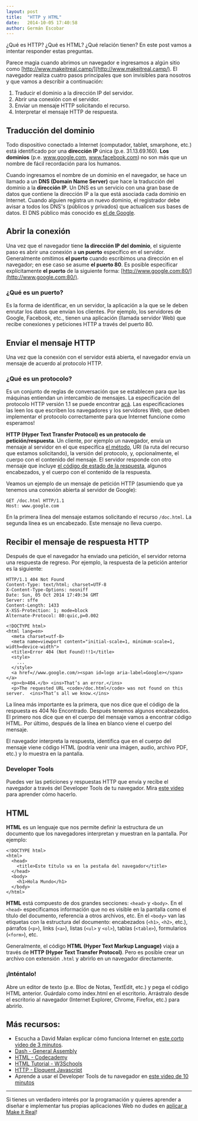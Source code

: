 ```yaml
---
layout: post
title:  "HTTP y HTML"
date:   2014-10-05 17:40:58
author: Germán Escobar
---
```


¿Qué es HTTP? ¿Qué es HTML? ¿Qué relación tienen? En este post vamos a intentar responder estas preguntas.

Parece magia cuando abrimos un navegador e ingresamos a algún sitio como [http://www.makeitreal.camp/](http://www.makeitreal.camp/). El navegador realiza cuatro pasos principales que son invisibles para nosotros y que vamos a describir a continuación:

1. Traducir el dominio a la dirección IP del servidor.
2. Abrir una conexión con el servidor.
3. Enviar un mensaje HTTP solicitando el recurso.
4. Interpretar el mensaje HTTP de respuesta.

## Traducción del dominio

Todo dispositivo conectado a Internet (computador, tablet, smarphone, etc.) está identificado por una **dirección IP** única (p.e. 31.13.69.160). **Los dominios** (p.e. www.google.com, www.facebook.com) no son más que un nombre de fácil recordación para los humanos.

Cuando ingresamos el nombre de un dominio en el navegador, se hace un llamado a un **DNS (Domain Name Server)** que hace la traducción del dominio a la **dirección IP**. Un DNS es un servicio con una gran base de datos que contiene la dirección IP a la que está asociada cada dominio en Internet. Cuando alguien registra un nuevo dominio, el registrador debe avisar a todos los DNS's (públicos y privados) que actualicen sus bases de datos. El DNS público más conocido es <a href="https://developers.google.com/speed/public-dns/" target="_blank">el de Google</a>.

## Abrir la conexión

Una vez que el navegador tiene **la dirección IP del dominio**, el siguiente paso es abrir una conexión a **un puerto** específico en el servidor. Generalmente omitimos **el puerto** cuando escribimos una dirección en el navegador; en ese caso se asume **el puerto 80**. Es posible especificar explícitamente **el puerto** de la siguiente forma: [http://www.google.com:80/](http://www.google.com:80/).

<div class="well">
<h3>¿Qué es un puerto?</h3>

Es la forma de identificar, en un servidor, la aplicación a la que se le deben enrutar los datos que envían los clientes. Por ejemplo, los servidores de Google, Facebook, etc., tienen una aplicación (llamada servidor Web) que recibe conexiones y peticiones HTTP a través del puerto 80.
</div>

## Enviar el mensaje HTTP

Una vez que la conexión con el servidor está abierta, el navegador envía un mensaje de acuerdo al protocolo HTTP.

<div class="well">
<h3>¿Qué es un protocolo?</h3>

<p>Es un conjunto de  reglas de conversación que se establecen para que las máquinas entiendan un intercambio de mensajes. La especificación del protocolo HTTP versión 1.1 se puede encontrar <a href="http://tools.ietf.org/html/rfc2616" target="_blank">acá</a>. Las especificaciones las leen los que escriben los navegadores y los servidores Web, que deben implementar el protocolo correctamente para que Internet funcione como esperamos!</p>

<p><strong>HTTP (Hyper Text Transfer Protocol) es un protocolo de petición/respuesta</strong>. Un cliente, por ejemplo un navegador, envía un mensaje al servidor en el que especifíca <a href="http://www.w3schools.com/tags/ref_httpmethods.asp" target="_blank">el método</a>, URI (la ruta del recurso que estamos solicitando), la versión del protocolo, y, opcionalmente, el cuerpo con el contenido del mensaje. El servidor responde con otro mensaje que incluye <a href="http://www.w3schools.com/tags/ref_httpmessages.asp" target="_blank">el código de estado de la respuesta</a>, algunos encabezados, y el cuerpo con el contenido de la respuesta.</p>
</div>

Veamos un ejemplo de un mensaje de petición HTTP (asumiendo que ya tenemos una conexión abierta al servidor de Google):

<pre><code class="http">GET /doc.html HTTP/1.1
Host: www.google.com</code></pre>

En la primera línea del mensaje estamos solicitando el recurso `/doc.html`. La segunda línea es un encabezado. Este mensaje no lleva cuerpo. 

## Recibir el mensaje de respuesta HTTP

Después de que el navegador ha enviado una petición, el servidor retorna una respuesta de regreso. Por ejemplo, la respuesta de la petición anterior es la siguiente:

<pre><code class="http">HTTP/1.1 404 Not Found
Content-Type: text/html; charset=UTF-8
X-Content-Type-Options: nosniff
Date: Sun, 05 Oct 2014 17:49:34 GMT
Server: sffe
Content-Length: 1433
X-XSS-Protection: 1; mode=block
Alternate-Protocol: 80:quic,p=0.002

&lt;!DOCTYPE html&gt;
&lt;html lang=en&gt;
  &lt;meta charset=utf-8&gt;
  &lt;meta name=viewport content=&quot;initial-scale=1, minimum-scale=1, width=device-width&quot;&gt;
  &lt;title&gt;Error 404 (Not Found)!!1&lt;/title&gt;
  &lt;style&gt;
    ...
  &lt;/style&gt;
  &lt;a href=//www.google.com/&gt;&lt;span id=logo aria-label=Google&gt;&lt;/span&gt;&lt;/a&gt;
  &lt;p&gt;&lt;b&gt;404.&lt;/b&gt; &lt;ins&gt;That’s an error.&lt;/ins&gt;
  &lt;p&gt;The requested URL &lt;code&gt;/doc.html&lt;/code&gt; was not found on this server.  &lt;ins&gt;That’s all we know.&lt;/ins&gt;</code></pre>

La línea más importante es la primera, que nos dice que el código de la respuesta es 404 No Encontrado. Después tenemos algunos encabezados. El primero nos dice que en el cuerpo del mensaje vamos a encontrar código HTML. Por último, después de la línea en blanco viene el cuerpo del mensaje.

El navegador interpreta la respuesta, identifica que en el cuerpo del mensaje viene código HTML (podría venir una imágen, audio, archivo PDF, etc.) y lo muestra en la pantalla.

<div class="well">
  <h3>Developer Tools</h3>

  Puedes ver las peticiones y respuestas HTTP que envía y recibe el navegador a través del Developer Tools de tu navegador. Mira <a href="https://www.youtube.com/watch?v=z1TkfcC53G0" target="_blank">este video</a> para aprender cómo hacerlo.
</div>

## HTML

**HTML** es un lenguaje que nos permite definir la estructura de un documento que los navegadores interpretan y muestran en la pantalla. Por ejemplo:

<pre><code class="html">&lt;!DOCTYPE html&gt;
&lt;html&gt;
  &lt;head&gt;
	&lt;title&gt;Este t&#237;tulo va en la pestaña del navegador&lt;/title&gt;
  &lt;/head&gt;
  &lt;body&gt;
  	&lt;h1&gt;Hola Mundo&lt;/h1&gt;
  &lt;/body&gt;
&lt;/html&gt;</code></pre>

**HTML** está compuesto de dos grandes secciones: `<head>` y `<body>`. En el `<head>` especificamos información que no es visible en la pantalla como el título del documento, referencia a otros archivos, etc. En el `<body>` van las etiquetas con la estructura del documento: encabezados (`<h1>`, `<h2>`, etc.), párrafos (`<p>`), links (`<a>`), listas (`<ul>` y `<ol>`), tablas (`<table>`), formularios (`<form>`), etc.

Generalmente, el código **HTML (Hyper Text Markup Language)** viaja a través de **HTTP (Hyper Text Transfer Protocol)**. Pero es posible crear un archivo con extensión `.html` y abrirlo en un navegador directamente.

<div class="well">
  <h3>¡Inténtalo!</h3>

  <p>Abre un editor de texto (p.e. Bloc de Notas, TextEdit, etc.) y pega el código HTML anterior. Guárdalo como index.html en el escritorio. Arrástralo desde el escritorio al navegador (Internet Explorer, Chrome, Firefox, etc.) para abrirlo.</p>
</div>

## Más recursos:

* Escucha a David Malan explicar cómo funciona Internet en <a href="http://cs50.tv/2012/fall/shorts/http/http-720p.mp4" target="_blank">este corto video de 3 minutos</a>.
* <a href="https://dash.generalassemb.ly/" target="_blank">Dash - General Assembly</a>
* <a href="http://www.codecademy.com/tracks/web" target="_blank">HTML - Codecademy</a>
* <a href="http://www.w3schools.com/html/default.asp" target="_blank">HTML Tutorial - W3Schools</a>
* <a href="http://eloquentjavascript.net/17_http.html" target="_blank">HTTP - Eloquent Javascript</a>
* Aprende a usar el Developer Tools de tu navegador en <a href="https://www.youtube.com/watch?v=z1TkfcC53G0" target="_blank">este video de 10 minutos</a>

***

Si tienes un verdadero interés por la programación y quieres aprender a diseñar e implementar tus propias aplicaciones Web no dudes en [aplicar a Make it Real](/apply)!
